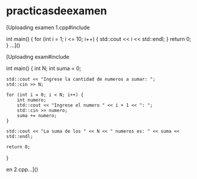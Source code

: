 # practicasdeexamen

[Uploading examen 1.cpp#include <iostream>

int main() {
    for (int i = 1; i <= 10; i++) {
        std::cout << i << std::endl;
    }
    return 0;
}
…]()

[Uploading exam#include <iostream>

int main() {
    int N;
    int suma = 0;

    std::cout << "Ingrese la cantidad de numeros a sumar: ";
    std::cin >> N;

    for (int i = 0; i < N; i++) {
        int numero;
        std::cout << "Ingrese el numero " << i + 1 << ": ";
        std::cin >> numero;
        suma += numero;
    }

    std::cout << "La suma de los " << N << " numeros es: " << suma << std::endl;

    return 0;
}

en 2.cpp…]()


